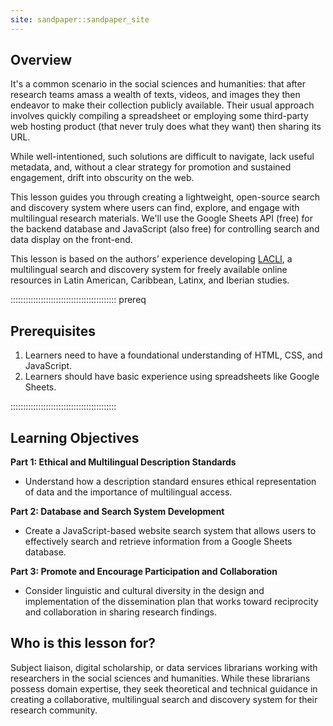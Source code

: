 ```yaml
---
site: sandpaper::sandpaper_site
---
```


## Overview

It's a common scenario in the social sciences and humanities: that after research teams amass a wealth of texts, videos, and images they then endeavor to make their collection publicly available. Their usual approach involves quickly compiling a spreadsheet or employing some third-party web hosting product (that never truly does what they want) then sharing its URL. 

While well-intentioned, such solutions are difficult to navigate, lack useful metadata, and, without a clear strategy for promotion and sustained engagement, drift into obscurity on the web.

This lesson guides you through creating a lightweight, open-source search and discovery system where users can find, explore, and engage with multilingual research materials. We'll use the Google Sheets API (free) for the backend database and JavaScript (also free) for controlling search and data display on the front-end. 

This lesson is based on the authors’ experience developing [LACLI](https://lacli.info/), a multilingual search and discovery system for freely available online resources in Latin American, Caribbean, Latinx, and Iberian studies.

::::::::::::::::::::::::::::::::::::::::::  prereq

## Prerequisites
1. Learners need to have a foundational understanding of HTML, CSS, and JavaScript.
2. Learners should have basic experience using spreadsheets like Google Sheets.
   
::::::::::::::::::::::::::::::::::::::::::

## Learning Objectives
**Part 1: Ethical and Multilingual Description Standards**
- Understand how a description standard ensures ethical representation of data and the importance of multilingual access.

**Part 2: Database and Search System Development**
- Create a JavaScript-based website search system that allows users to effectively search and retrieve information from a Google Sheets database.

**Part 3: Promote and Encourage Participation and Collaboration**
- Consider linguistic and cultural diversity in the design and implementation of the dissemination plan that works toward reciprocity and collaboration in sharing research findings.

## Who is this lesson for?
Subject liaison, digital scholarship, or data services librarians working with researchers in the social sciences and humanities. While these librarians possess domain expertise, they seek theoretical and technical guidance in creating a collaborative, multilingual search and discovery system for their research community.
